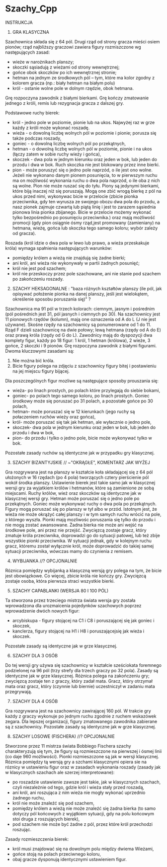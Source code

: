 # Szachy_Cpp

INSTRUKCJA

1. GRA KLASYCZNA

Szachownica składa się z 64 pól. Drugi rząd od strony gracza mieści osiem pionów; rząd najbliższy graczowi zawiera figury rozmiszczone wg następujących zasad:
- wieże w narożnikach planszy;
- skoczki sąsiadują z wieżami od strony wewnętrznej;
- gońce obok skoczków po ich wewnętrznej stronie;
- hetman na jednym ze środkowych pól – tym, które ma kolor zgodny z kolorem gracza (np.: biały hetman na białym polu)
- król - ostanie wolne pole w dolnym rzędzie, obok hetmana.

Grę rozpoczyna zawodnik z białymi bierkami. Grę kończy zmatowanie jednego z króli, remis lub rezygnacja gracza z dalszej gry. 

Podstawowe ruchy bierek:
- król - jedno pole w poziomie, pionie lub na ukos. Najwyżej raz w grze każdy z króli może wykonać roszadę.
- wieża - o dowolną liczbę wolnych pól w poziomie i pionie; porusza się także podczas roszady,
- goniec - o dowolną liczbę wolnych pól po przekątnych,
- hetman - o dowolną liczbę wolnych pól w poziomie, pionie i na ukos (łączy zatem w sobie ruchy wieży i gońca),
- skoczek - dwa pola w jednym kierunku oraz jeden w bok, lub jeden do przodu i dwa w bok. Ruch skoczka nie jest blokowany przez inne bierki.
- pion - może poruszyć się o jedno pole naprzód, o ile jest ono wolne. Jeżeli nie wykonano danym pionem posunięcia, to w pierwszym ruchu ma on możliwość wykonania ruchu o dwa pola naprzód, o ile oba z nich są wolne. Pion nie może ruszać się do tyłu.
Piony są jedynymi bierkami, które biją inaczej niż się poruszają. Mogą one zbić wrogą bierkę z pól na ukos przed nimi, wykonywac bicie w przelocie (zbicie pionka przeciwnika, gdy ten wyrusza ze swojego obozu dwa pola do przodu, a nasz pionek zajmuje czwartą lub piątą linię i jest to zarazem sąsiednia pionowa linia pionka zbijanego. Bicie w przelocie możemy wykonać tylko bezpośrednio po posunięciu przeciwnika.) oraz mają możliwość promocji (gdy pion osiągnie ósmy rząd,jest promowany (zamieniany) na hetmana, wieżę, gońca lub skoczka tego samego koloru; wybór zależy od gracza).

Roszada (król idzie o dwa pola w lewo lub prawo, a wieża przeskakuje króla) wymaga spałnienia następujących warunków:
- pomiędzy królem a wieżą nie znajdują się żadne bierki;
- ani król, ani wieża nie wykonywały w partii żadnych posunięć;
- król nie jest pod szachem;
- król nie przeskoczy przez pole szachowane, ani nie stanie pod szachem po zakończeniu roszady.

2. SZACHY HEKSAGONALNE : "baza różnych kształtów planszy (ile pól, jak opisywać położenie pionka na danej planszy, jeśli jest wielokątem, określenie sposobu poruszania się)" ?

Szachownica ma 91 pól w trzech kolorach: ciemnym, jasnym i pośrednim (pól pośrednich jest 31, pól jasnych i ciemnych po 30). Na szachownicy jest 11 pionowych rzędów (kolumn), mają one oznaczenia od A do L (J nie jest używane). Skośne rzędy na szachownicy są ponumerowane od 1 do 11. Rząd F dzieli szachownicę na dwie połowy; lewą hetmana (rzędy od A do E) oraz prawą króla (rzędy od G do L). Zawodnicy mają do dyspozycji dwa komplety figur, każdy po 18 figur: 1 król, 1 hetman (królowa), 2 wieże, 3 gońce, 2 skoczki i 9 pionów. Grę rozpoczyna zawodnik z białymi figurami. Dwoma kluczowymi zasadami są: 
1. Nie można bić króla.
2. Bicie figury polega na zdjęciu z szachownicy figury bitej i postawieniu na jej miejscu figury bijącej.

Dla poszczególnych figur mozliwe są następujące sposoby prouszania się:
- wieża- po linach prostych, po polach które przylegają do siebie bokami,
- goniec- po polach tego samego koloru, po linach prostych. Goniec środkowy może się poruszać po 31 polach, a pozostałe gońce po 30 polach,
- hetman- może poruszać się w 12 kierunkach (jego ruchy są połaczeniem ruchów wieży oraz gońca),
- król- może poruszać się tak jak hetman, ale wyłacznie o jedno pole,
- skoczek- dwa pola w jednym kierunku oraz jeden w bok, lub jeden do przodu i dwa w bok,
- pion- do przodu i tylko o jedno pole, bicie może wykonywać tylko w bok.

Pozostałe zasady ruchów są identyczne jak w przypadku gry klasycznej. 

3. SZACHY BIZANTYJSKIE // ~"OKRĄGŁE", KOMENTARZ JAK WYŻEJ

Gra rozgrywana jest na planszy w kształcie koła składającej się z 64 pól ułożonych w 16 rzędach (po 4 pola) tworzących cztery pierścienie pól wokół środka planszy. Ustawienie bierek jest takie samo jak w klasycznej wersji gry za wyjatkiem królów i hetmanów, które są zamienione ze sobą miejscami. Ruchy królów, wież oraz skoczków są identyczne jak w klasycznej wersji gry. Hetman może poruszać się o jedno pole po przekątnych. Goniec może wykonywać ruchy o dwa pola po przekątnych. Figury mogą poruszać się po planszy w tył albo w przód. Istotnym jest, że wieża nie może okrążyć całej planszy i w tym samych ruchu wrócić na pole, z którego wyszła. Pionki mają mozliwośc poruszania się tylko do przodu i nie mogą zostać awansowane. Żadna bierka nie może ani wejść na środkowe pole, ani przez nie przejść. Zwycięzcą zostaje gracz, który zmatuje króla przeciwnika, doprowadzi go do sytuacji patowej, lub też zbije wszystkie pionki przeciwnika. W sytuacji jednak, gdy w kolejnym ruchu gracz, któremu został wyłącznie król, może doprowadzić do takiej samej sytuacji przeciwnika, wówczas mamy do czynienia z remisem. 


4. WYBIJANKA //? OPCJONALNIE

Róznica pomiędzy wybijanką a klasyczną wersją gry polega na tym, że bicie jest obowiązkowe. Co więcej, zbicie króla nie kończy gry. Zwycięzcą zostaje osoba, która pierwsza straci wszystkie bierki. 

5. SZACHY CAPABLANKI (WERSJA 80 I 100 PÓL)

Ta stworzona przez trzeciego mistrza świata wersja gry została wprowadzona dla urozmaicenia pojedynków szachowych poprzez wprowadzenie dwóch nowych figur:
- arcybiskupa - figury stojącej na C1 i C8 i poruszającej się jak goniec i skoczek,
- kanclerza, figury stojącej na H1 i H8 i poruszającejsię jak wieża i skoczek.

Pozostałe zasady są identyczne jak w grze klasycznej.

6. SZACHY DLA 3 OSÓB

Do tej wersji gry używa się szachownicy w kształcie sześciokata foremnego podzielonej na 96 pól (trzy strefy dla trzech graczy po 32 pola). Zasady są identyczne jak w grze klasycznej. Różnica polega na zakończeniu gry; zwycięzcą zostaje ten z graczy, który zadał mata. Gracz, który otrzymał mata oraz gracz, który (czynnie lub biernie) uczestniczył w zadaniu mata przegrywają. 

7. SZACHY DLA 4 OSÓB

Gra rozgrywana jest na szachownicy zawirającej 160 pól. W trakcie gry każdy z graczy wykonuje po jednym ruchu zgodnie z ruchem wskazówek zegara. Dla lepszej organizacji, figury zmatowanego zawodnika zabierane są z szachownicy. Pozostałe zasady są identyczne jak w grze klasycznej.

8. SZACHY LOSOWE (FISCHERA) //? OPCJONALNIE

Stworzone przez 11 mistrza świata Bobbiego Fischera szachy charakteryzują się tym, że figury są rozmieszczone na pierwszej i ósmej linii (co daje 960 możliwości). Pionki rozmieszczone są jak w wersji klasycznej. Róznica pomiędzy tą wersją gry a szchami klasycznymi opiera sie na róznicy w ustawieniu figur oraz w zasadach wykonania roszady (zasady jak w klasycznych szachach ale szerzej interpretowane):
- po roszadzie ustawienie zawsze jest takie, jak w klasycznych szachach, czyli niezależnie od tego, gdzie król i wieża stały przed roszadą,
- ani król, ani roszująca z nim wieża nie mogły wykonać uprzednio żadnego ruchu,
- król nie może znaleźć się pod szachem,
- pomiędzy królem a wieżą nie może znaleźć się żadna bierka (to samo dotyczy pól końcowych z wyjątkiem sytuacji, gdy na polu końcowym stoi druga z roszujących bierek),
- pod szachem nie może być żadne z pól, przez które król przechodzi roszując.

Zasady rozmieszczenia bierek:

- król musi znajdować się na dowolnym polu między dwiema Wieżami,
- gońce stoją na polach przeciwnego koloru,
- obaj gracze dysponują identycznymi ustawieniem figur.
